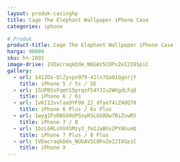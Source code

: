 ```yaml
---
layout: produk-casinghp
title: Cage The Elephant Wallpaper iPhone Case
categories: iphone

# Produk
product-title: Cage The Elephant Wallpaper iPhone Case
harga: 90000
sku: hn-2892
image-drive: 1VDacraqkDde_NUGAV5COPxZeI2I8SpiC
gallery:
  - url: 141ZOv-QlZyvpn979-41lx7Qa01GgorjY
    title: iPhone 5 / 5s / SE
  - url: 15UPBSsFqmtS5prqsFS4YJIu2WUgdLFq8
    title: iPhone 6 / 6s
  - url: 1vKI12vvlaa9YF99_ZJ_dfye74iZ4dQ70
    title: iPhone 6 Plus / 6s Plus
  - url: 1wyg1PsRN5G0UPSoyKSLGS8Dw7BiZvwMJ
    title: iPhone 7 / 8
  - url: 1bzL6RLshV4SMzy3_fmIJaBhs2PYAhumQ
    title: iPhone 7 Plus / 8 Plus
  - url: 1VDacraqkDde_NUGAV5COPxZeI2I8SpiC
    title: iPhone X
---
```

